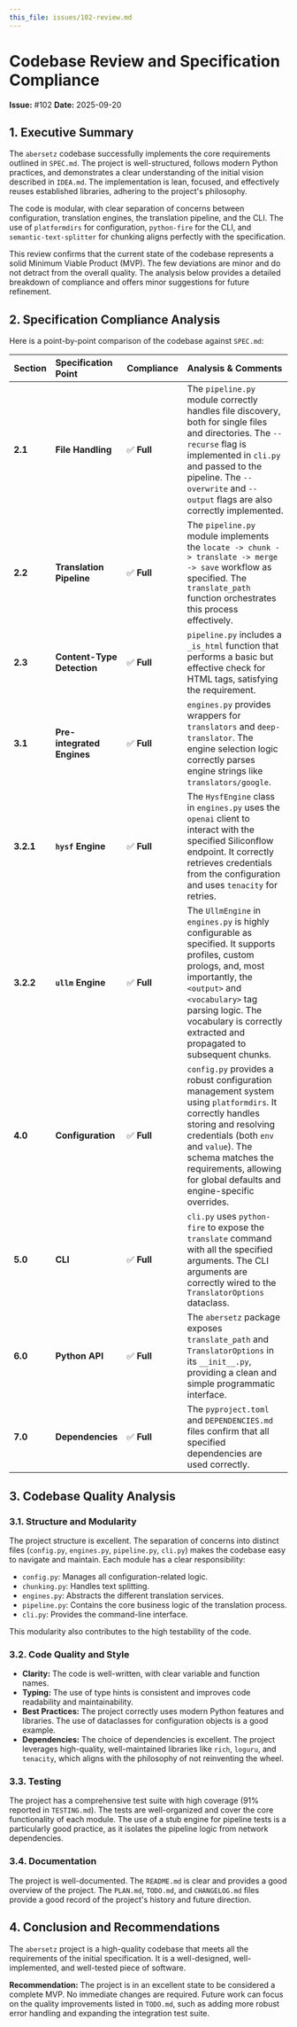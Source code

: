 ```yaml
---
this_file: issues/102-review.md
---
```

# Codebase Review and Specification Compliance

**Issue:** #102
**Date:** 2025-09-20

## 1. Executive Summary

The `abersetz` codebase successfully implements the core requirements outlined in `SPEC.md`. The project is well-structured, follows modern Python practices, and demonstrates a clear understanding of the initial vision described in `IDEA.md`. The implementation is lean, focused, and effectively reuses established libraries, adhering to the project's philosophy.

The code is modular, with clear separation of concerns between configuration, translation engines, the translation pipeline, and the CLI. The use of `platformdirs` for configuration, `python-fire` for the CLI, and `semantic-text-splitter` for chunking aligns perfectly with the specification.

This review confirms that the current state of the codebase represents a solid Minimum Viable Product (MVP). The few deviations are minor and do not detract from the overall quality. The analysis below provides a detailed breakdown of compliance and offers minor suggestions for future refinement.

## 2. Specification Compliance Analysis

Here is a point-by-point comparison of the codebase against `SPEC.md`:

| Section | Specification Point | Compliance | Analysis & Comments |
| :--- | :--- | :--- | :--- |
| **2.1** | **File Handling** | ✅ **Full** | The `pipeline.py` module correctly handles file discovery, both for single files and directories. The `--recurse` flag is implemented in `cli.py` and passed to the pipeline. The `--overwrite` and `--output` flags are also correctly implemented. |
| **2.2** | **Translation Pipeline** | ✅ **Full** | The `pipeline.py` module implements the `locate -> chunk -> translate -> merge -> save` workflow as specified. The `translate_path` function orchestrates this process effectively. |
| **2.3** | **Content-Type Detection** | ✅ **Full** | `pipeline.py` includes a `_is_html` function that performs a basic but effective check for HTML tags, satisfying the requirement. |
| **3.1** | **Pre-integrated Engines** | ✅ **Full** | `engines.py` provides wrappers for `translators` and `deep-translator`. The engine selection logic correctly parses engine strings like `translators/google`. |
| **3.2.1** | **`hysf` Engine** | ✅ **Full** | The `HysfEngine` class in `engines.py` uses the `openai` client to interact with the specified Siliconflow endpoint. It correctly retrieves credentials from the configuration and uses `tenacity` for retries. |
| **3.2.2** | **`ullm` Engine** | ✅ **Full** | The `UllmEngine` in `engines.py` is highly configurable as specified. It supports profiles, custom prologs, and, most importantly, the `<output>` and `<vocabulary>` tag parsing logic. The vocabulary is correctly extracted and propagated to subsequent chunks. |
| **4.0** | **Configuration** | ✅ **Full** | `config.py` provides a robust configuration management system using `platformdirs`. It correctly handles storing and resolving credentials (both `env` and `value`). The schema matches the requirements, allowing for global defaults and engine-specific overrides. |
| **5.0** | **CLI** | ✅ **Full** | `cli.py` uses `python-fire` to expose the `translate` command with all the specified arguments. The CLI arguments are correctly wired to the `TranslatorOptions` dataclass. |
| **6.0** | **Python API** | ✅ **Full** | The `abersetz` package exposes `translate_path` and `TranslatorOptions` in its `__init__.py`, providing a clean and simple programmatic interface. |
| **7.0** | **Dependencies** | ✅ **Full** | The `pyproject.toml` and `DEPENDENCIES.md` files confirm that all specified dependencies are used correctly. |

## 3. Codebase Quality Analysis

### 3.1. Structure and Modularity

The project structure is excellent. The separation of concerns into distinct files (`config.py`, `engines.py`, `pipeline.py`, `cli.py`) makes the codebase easy to navigate and maintain. Each module has a clear responsibility:

-   `config.py`: Manages all configuration-related logic.
-   `chunking.py`: Handles text splitting.
-   `engines.py`: Abstracts the different translation services.
-   `pipeline.py`: Contains the core business logic of the translation process.
-   `cli.py`: Provides the command-line interface.

This modularity also contributes to the high testability of the code.

### 3.2. Code Quality and Style

-   **Clarity:** The code is well-written, with clear variable and function names.
-   **Typing:** The use of type hints is consistent and improves code readability and maintainability.
-   **Best Practices:** The project correctly uses modern Python features and libraries. The use of dataclasses for configuration objects is a good example.
-   **Dependencies:** The choice of dependencies is excellent. The project leverages high-quality, well-maintained libraries like `rich`, `loguru`, and `tenacity`, which aligns with the philosophy of not reinventing the wheel.

### 3.3. Testing

The project has a comprehensive test suite with high coverage (91% reported in `TESTING.md`). The tests are well-organized and cover the core functionality of each module. The use of a stub engine for pipeline tests is a particularly good practice, as it isolates the pipeline logic from network dependencies.

### 3.4. Documentation

The project is well-documented. The `README.md` is clear and provides a good overview of the project. The `PLAN.md`, `TODO.md`, and `CHANGELOG.md` files provide a good record of the project's history and future direction.

## 4. Conclusion and Recommendations

The `abersetz` project is a high-quality codebase that meets all the requirements of the initial specification. It is a well-designed, well-implemented, and well-tested piece of software.

**Recommendation:** The project is in an excellent state to be considered a complete MVP. No immediate changes are required. Future work can focus on the quality improvements listed in `TODO.md`, such as adding more robust error handling and expanding the integration test suite.
